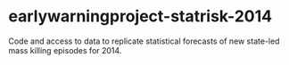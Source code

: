 earlywarningproject-statrisk-2014
=================================

Code and access to data to replicate statistical forecasts of new state-led mass killing episodes for 2014.
